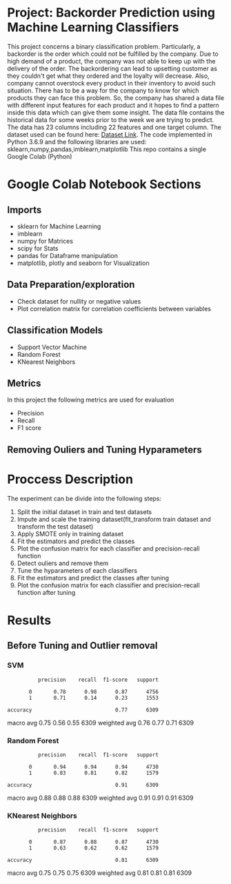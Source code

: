# Project: Backorder Prediction using Machine Learning Classifiers
This project concerns a binary classification problem. Particularly, a backorder is the order which could not be fulfilled by the company. Due to high demand of a product, the company was not able to keep up with the delivery of the order. The backordering can lead to upsetting customer as they couldn't get what they ordered and the loyalty will decrease.
Also, company cannot overstock every product in their inventory to avoid such situation.
There has to be a way for the company to know for which products they can face this problem.
So, the company has shared a data file with different input features for each product and it hopes to find a pattern inside this data which can give them some insight.
The data file contains the historical data for some weeks prior to the week we are trying to predict.
The data has 23 columns including 22 features and one target column.
The dataset used can be found here: [Dataset Link](https://www.dropbox.com/s/mh554ii745vmu8y/backorder%20prediction.csv?dl=0).
The code implemented in Python 3.6.9 and the following libraries are used: sklearn,numpy,pandas,imblearn,matplotlib
This repo contains a single Google Colab (Python) 
# Google Colab Notebook Sections
## Imports
* sklearn for Machine Learning
* imblearn
* numpy for Matrices
* scipy for Stats
* pandas for Dataframe manipulation
* matplotlib, plotly and seaborn for Visualization
## Data Preparation/exploration
* Check dataset for nullity or negative values
* Plot correlation matrix for correlation coefficients between variables
## Classification Models
* Support Vector Machine
* Random Forest
* KNearest Neighbors
## Metrics 
In this project the following metrics are used for evaluation
* Precision
* Recall
* F1 score
## Removing Ouliers and Tuning Hyparameters


# Proccess Description
The experiment can be divide into the following steps:
1. Split the initial dataset in train and test datasets
2. Impute and scale the training dataset(fit_transform train dataset and transform the test dataset)
3. Apply SMOTE only in training dataset
4. Fit the estimators and predict the classes
5. Plot the confusion matrix for each classifier and precision-recall function
6. Detect ouliers and remove them
7. Tune the hyparameters of each classifiers
8. Fit the estimators and predict the classes after tuning
9. Plot the confusion matrix for each classifier and precision-recall function after tuning

# Results
## Before Tuning and Outlier removal
### SVM

              precision    recall  f1-score   support

           0       0.78      0.98      0.87      4756
           1       0.71      0.14      0.23      1553

    accuracy                           0.77      6309
   macro avg       0.75      0.56      0.55      6309
weighted avg       0.76      0.77      0.71      6309

### Random Forest
              precision    recall  f1-score   support

           0       0.94      0.94      0.94      4730
           1       0.83      0.81      0.82      1579

    accuracy                           0.91      6309
   macro avg       0.88      0.88      0.88      6309
weighted avg       0.91      0.91      0.91      6309

### KNearest Neighbors
              precision    recall  f1-score   support

           0       0.87      0.88      0.87      4730
           1       0.63      0.62      0.62      1579

    accuracy                           0.81      6309
   macro avg       0.75      0.75      0.75      6309
weighted avg       0.81      0.81      0.81      6309
